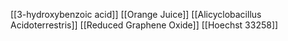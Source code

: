 [[3-hydroxybenzoic acid]]
[[Orange Juice]]
[[Alicyclobacillus Acidoterrestris]]
[[Reduced Graphene Oxide]]
[[Hoechst 33258]]
